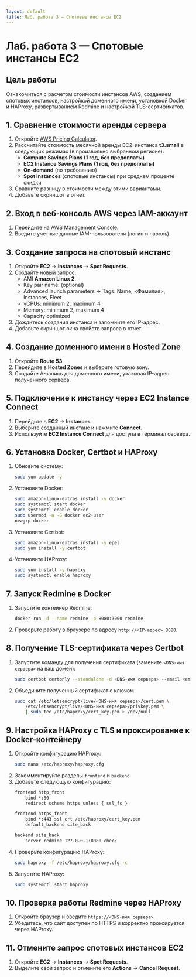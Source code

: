```yaml
---
layout: default
title: Лаб. работа 3 — Спотовые инстансы EC2
---
```

# Лаб. работа 3 — Спотовые инстансы EC2

## Цель работы
Ознакомиться с расчетом стоимости инстансов AWS, созданием спотовых инстансов, настройкой доменного имени, установкой Docker и HAProxy, развертыванием Redmine и настройкой TLS-сертификатов.

## 1. Сравнение стоимости аренды сервера
1. Откройте [AWS Pricing Calculator](https://calculator.aws/).
2. Рассчитайте стоимость месячной аренды EC2-инстанса **t3.small** в следующих режимах (в произвольно выбранном регионе):
   - **Compute Savings Plans (1 год, без предоплаты)**
   - **EC2 Instance Savings Plans (1 год, без предоплаты)**
   - **On-demand** (по требованию)
   - **Spot instances** (спотовые инстансы) при среднем проценте скидки
3. Сравните разницу в стоимости между этими вариантами.
4. Добавьте скриншот в отчет.

## 2. Вход в веб-консоль AWS через IAM-аккаунт
1. Перейдите на [AWS Management Console](https://aws.amazon.com/console/).
2. Введите учетные данные IAM-пользователя (логин и пароль).

## 3. Создание запроса на спотовый инстанс
1. Откройте **EC2** → **Instances** → **Spot Requests**.
2. Создайте новый запрос:
   - AMI **Amazon Linux 2**.
   - Key pair name: (optional)
   - Advanced launch parameters → Tags: Name, <Фамилия>, Instances, Fleet
   - vCPUs: minimum 2, maximum 4
   - Memory: minimum 2, maximum 4
   - Capacity optimized
3. Дождитесь создания инстанса и запомните его IP-адрес.
4. Добавьте скриншот окна свойств запроса в отчет.

## 4. Создание доменного имени в Hosted Zone
1. Откройте **Route 53**.
2. Перейдите в **Hosted Zones** и выберите готовую зону.
3. Создайте A-запись для доменного имени, указывая IP-адрес полученного сервера.

## 5. Подключение к инстансу через EC2 Instance Connect
1. Перейдите в **EC2** → **Instances**.
2. Выберите созданный инстанс и нажмите **Connect**.
3. Используйте **EC2 Instance Connect** для доступа в терминал сервера.

## 6. Установка Docker, Certbot и HAProxy
1. Обновите систему:
   ```sh
   sudo yum update -y
   ```
2. Установите Docker:
   ```sh
   sudo amazon-linux-extras install -y docker
   sudo systemctl start docker
   sudo systemctl enable docker
   sudo usermod -a -G docker ec2-user
   newgrp docker
   ```
3. Установите Certbot:
   ```sh
   sudo amazon-linux-extras install -y epel
   sudo yum install -y certbot
   ```
4. Установите HAProxy:
   ```sh
   sudo yum install -y haproxy
   sudo systemctl enable haproxy
   ```

## 7. Запуск Redmine в Docker
1. Запустите контейнер Redmine:
   ```sh
   docker run -d --name redmine -p 8080:3000 redmine
   ```
2. Проверьте работу в браузере по адресу `http://<IP-адрес>:8080`.

## 8. Получение TLS-сертификата через Certbot
1. Запустите команду для получения сертификата (замените `<DNS-имя сервера>` на ваш домен):
   ```sh
   sudo certbot certonly --standalone -d <DNS-имя сервера> --email <email-адрес> --agree-tos --non-interactive
   ```
2. Объедините полученный сертификат с ключом
   ```sh
   sudo cat /etc/letsencrypt/live/<DNS-имя сервера>/cert.pem \
       /etc/letsencrypt/live/<DNS-имя сервера>/privkey.pem \
       | sudo tee /etc/haproxy/cert_key.pem > /dev/null
   ```

## 9. Настройка HAProxy с TLS и проксирование к Docker-контейнеру
1. Откройте конфигурацию HAProxy:
   ```sh
   sudo nano /etc/haproxy/haproxy.cfg
   ```
2. Закомментируйте разделы `frontend` и `backend`
3. Добавьте следующую конфигурацию:
   ```txt
   frontend http_front
       bind *:80
       redirect scheme https unless { ssl_fc }

   frontend https_front
       bind *:443 ssl crt /etc/haproxy/cert_key.pem
       default_backend site_back

   backend site_back
       server redmine 127.0.0.1:8080 check
   ```
4. Проверьте конфигурацию HAProxy:
   ```sh
   sudo haproxy -f /etc/haproxy/haproxy.cfg -c
   ```
5. Запустите HAProxy:
   ```sh
   sudo systemctl start haproxy
   ```

## 10. Проверка работы Redmine через HAProxy
1. Откройте браузер и введите `https://<DNS-имя сервера>`.
2. Убедитесь, что сайт доступен по HTTPS и корректно проксируется через HAProxy.

## 11. Отмените запрос спотовых инстансов EC2
1. Откройте **EC2** → **Instances** → **Spot Requests**.
2. Выделите свой запрос и отмените его **Actions** → **Cancel Request**.
